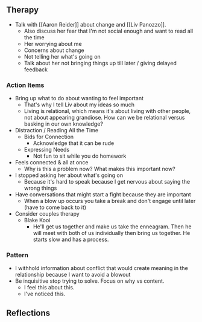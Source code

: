## Therapy
- Talk with [[Aaron Reider]] about change and [[Liv Panozzo]]. 	
	- Also discuss her fear that I'm not social enough and want to read all the time
	- Her worrying about me
	- Concerns about change
	- Not telling her what's going on
	- Talk about her not bringing things up till later / giving delayed feedback

### Action Items
- Bring up what to do about wanting to feel important
	- That's why I tell Liv about my ideas so much
	- Living is relational, which means it's about living with other people, not about appearing grandiose. How can we be relational versus basking in our own knowledge?
- Distraction / Reading All the Time
	- Bids for Connection
		- Acknowledge that it can be rude
	- Expressing Needs
		- Not fun to sit while you do homework
- Feels connected & all at once
	- Why is this a problem now? What makes this important now?
- I stopped asking her about what's going on
	- Because it's hard to speak because I get nervous about saying the wrong things
- Have conversations that might start a fight because they are important
	- When a blow up occurs you take a break and don't engage until later (have to come back to it)
- Consider couples therapy
	- Blake Kooi
		- He'll get us together and make us take the enneagram. Then he will meet with both of us individually then bring us together. He starts slow and has a process. 

### Pattern
- I withhold information about conflict that would create meaning in the relationship because I want to avoid a blowout
- Be inquisitive stop trying to solve. Focus on why vs content.
	- I feel this about this.
	- I've noticed this.

## Reflections
